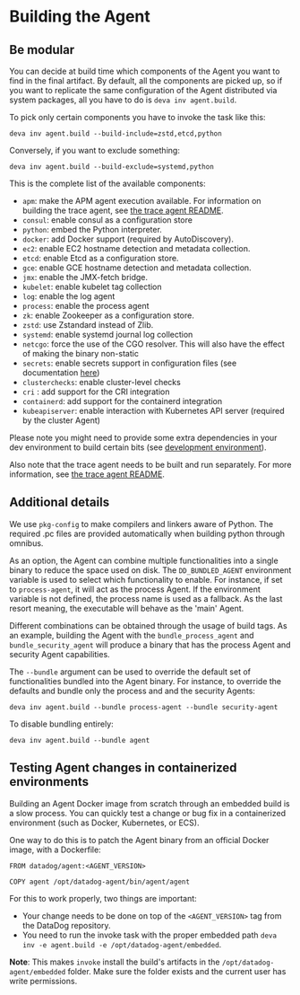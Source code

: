 # Building the Agent

## Be modular

You can decide at build time which components of the Agent you want to find in
the final artifact. By default, all the components are picked up, so if you want
to replicate the same configuration of the Agent distributed via system packages,
all you have to do is `deva inv agent.build`.

To pick only certain components you have to invoke the task like this:

```
deva inv agent.build --build-include=zstd,etcd,python
```

Conversely, if you want to exclude something:

```
deva inv agent.build --build-exclude=systemd,python
```

This is the complete list of the available components:

* `apm`: make the APM agent execution available. For information on building the trace agent, see [the trace agent README](../trace-agent/README.md).
* `consul`: enable consul as a configuration store
* `python`: embed the Python interpreter.
* `docker`: add Docker support (required by AutoDiscovery).
* `ec2`: enable EC2 hostname detection and metadata collection.
* `etcd`: enable Etcd as a configuration store.
* `gce`: enable GCE hostname detection and metadata collection.
* `jmx`: enable the JMX-fetch bridge.
* `kubelet`: enable kubelet tag collection
* `log`: enable the log agent
* `process`: enable the process agent
* `zk`: enable Zookeeper as a configuration store.
* `zstd`: use Zstandard instead of Zlib.
* `systemd`: enable systemd journal log collection
* `netcgo`: force the use of the CGO resolver. This will also have the effect of making the binary non-static
* `secrets`: enable secrets support in configuration files (see documentation [here](https://docs.datadoghq.com/agent/guide/secrets-management))
* `clusterchecks`: enable cluster-level checks
* `cri` : add support for the CRI integration
* `containerd`: add support for the containerd integration
* `kubeapiserver`: enable interaction with Kubernetes API server (required by the cluster Agent)

Please note you might need to provide some extra dependencies in your dev
environment to build certain bits (see [development environment][dev-env]).

Also note that the trace agent needs to be built and run separately. For more information, see [the trace agent README](../trace-agent/README.md).

## Additional details

We use `pkg-config` to make compilers and linkers aware of Python. The required .pc files are
provided automatically when building python through omnibus.

As an option, the Agent can combine multiple functionalities into a single binary to reduce
the space used on disk. The `DD_BUNDLED_AGENT` environment variable is used to select
which functionality to enable. For instance, if set to `process-agent`, it will act as the process Agent.
If the environment variable is not defined, the process name is used as a fallback.
As the last resort meaning, the executable will behave as the 'main' Agent.

Different combinations can be obtained through the usage of build tags. As an example,
building the Agent with the `bundle_process_agent` and `bundle_security_agent` will produce
a binary that has the process Agent and security Agent capabilities.

The `--bundle` argument can be used to override the default set of functionalities bundled
into the Agent binary. For instance, to override the defaults and bundle only the process and
and the security Agents:

```
deva inv agent.build --bundle process-agent --bundle security-agent
```

To disable bundling entirely:

```
deva inv agent.build --bundle agent
```

## Testing Agent changes in containerized environments

Building an Agent Docker image from scratch through an embedded build is a slow process.
You can quickly test a change or bug fix in a containerized environment (such as Docker, Kubernetes, or ECS).

One way to do this is to patch the Agent binary from an official Docker image, with a Dockerfile:

```
FROM datadog/agent:<AGENT_VERSION>

COPY agent /opt/datadog-agent/bin/agent/agent
```

For this to work properly, two things are important:
- Your change needs to be done on top of the `<AGENT_VERSION>` tag from the DataDog repository.
- You need to run the invoke task with the proper embedded path `deva inv -e agent.build -e /opt/datadog-agent/embedded`.

**Note**: This makes `invoke` install the build's artifacts in the `/opt/datadog-agent/embedded` folder. Make sure the folder exists and the current user has write permissions.

[dev-env]: agent_dev_env.md
